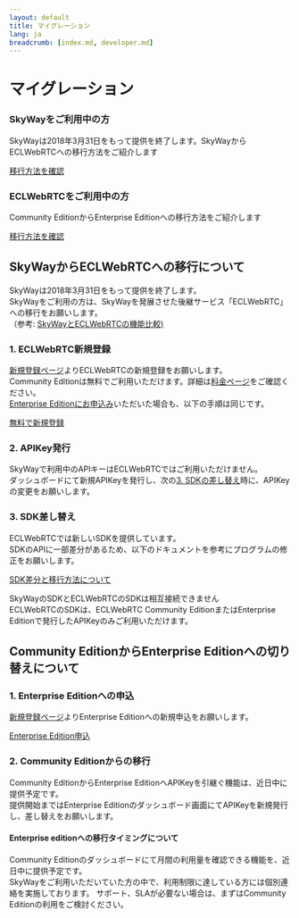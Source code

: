 ```yaml
---
layout: default
title: マイグレーション
lang: ja
breadcrumb: [index.md, developer.md]
---
```


# マイグレーション

<div id="accordion" role="tablist">
  <!-- controller -->
  <div class="row">
    <div class="col-lg-6">
      <div class="card">
        <div class="card-body" role="tab" id="headingOne">
          <h3 class="card-title"><span>SkyWayを</span><wbr><span>ご利用中の方</span></h3>
          <p class="card-text">SkyWayは2018年3月31日をもって提供を終了します。SkyWayからECLWebRTCへの移行方法をご紹介します</p>
            <a class="btn btn-outline-primary collapsed" data-toggle="collapse" href="#toECLWebRTC" aria-expanded="true" aria-controls="toECLWebRTC">
              移行方法を確認
            </a>
        </div>
      </div>
    </div>
    <div class="col-lg-6">
      <div class="card">
        <div class="card-body" role="tab" id="headingTwo">
          <h3 class="card-title"><span>ECLWebRTCを</span><wbr><span>ご利用中の方</span></h3>
          <p class="card-text">Community EditionからEnterprise Editionへの移行方法をご紹介します</p>
          <a class="btn btn-outline-primary collapsed" data-toggle="collapse" href="#toEnterprise" aria-expanded="false" aria-controls="toEnterprise">
            移行方法を確認
          </a>
        </div>
      </div>
    </div>
  </div>

  <!-- content -->
  <div class="card card-borderless">
    <div id="toECLWebRTC" class="collapse" role="tabpanel" aria-labelledby="headingOne" data-parent="#accordion">
      <div class="card-body">
        <h2>SkyWayからECLWebRTCへの移行について</h2>
        <p>
          SkyWayは2018年3月31日をもって提供を終了します。<br>
          SkyWayをご利用の方は、SkyWayを発展させた後継サービス「ECLWebRTC」への移行をお願いします。<br>
          （参考: <a href="https://support.skyway.io/hc/ja" target="_target">SkyWayとECLWebRTCの機能比較)</a>
        </p>
        <h3>1. ECLWebRTC新規登録</h3>
        <p>
          <a href="./signup.html">新規登録ページ</a>よりECLWebRTCの新規登録をお願いします。<br>
          Community Editionは無料でご利用いただけます。詳細は<a href="./singup.html">料金ページ</a>をご確認ください。<br>
          <a href="./contactus.html">Enterprise Editionにお申込み</a>いただいた場合も、以下の手順は同じです。
        </p>
        <a href="./signup.html" class="btn btn-primary">無料で新規登録</a>
        <h3>2. APIKey発行</h3>
        <p>
          SkyWayで利用中のAPIキーはECLWebRTCではご利用いただけません。<br>
          ダッシュボードにて新規APIKeyを発行し、次の<a href="#3-SDK差し替え">3. SDKの差し替え</a>時に、APIKeyの変更をお願いします。
        </p>
        <h3 id="3-SDK差し替え">3. SDK差し替え</h3>
        <p>
          ECLWebRTCでは新しいSDKを提供しています。<br>
          SDKのAPIに一部差分があるため、以下のドキュメントを参考にプログラムの修正をお願いします。
        </p>
        <p><a href="https://github.com/nttcom/skyway-sdk-migration-docs" class="btn btn-primary">SDK差分と移行方法について</a></p>
        <div class="alert alert-info" role="alert">
          <p>
            SkyWayのSDKとECLWebRTCのSDKは相互接続できません<br>
            ECLWebRTCのSDKは、ECLWebRTC Community EditionまたはEnterprise Editionで発行したAPIKeyのみご利用いただけます。
          </p>
        </div>
      </div>
    </div>
  </div>
  <div class="card card-borderless">
    <div id="toEnterprise" class="collapse" role="tabpanel" aria-labelledby="headingTwo" data-parent="#accordion">
      <div class="card-body">
        <h2>Community EditionからEnterprise Editionへの切り替えについて</h2>
        <h3>1. Enterprise Editionへの申込</h3>
        <p><a href="./singup.html">新規登録ページ</a>よりEnterprise Editionへの新規申込をお願いします。</p>
        <a href="#" class="btn btn-primary">Enterprise Edition申込</a>
        <h3>2. Community Editionからの移行</h3>
        <p>
          Community EditionからEnterprise EditionへAPIKeyを引継ぐ機能は、近日中に提供予定です。<br>
          提供開始まではEnterprise Editionのダッシュボード画面にてAPIKeyを新規発行し、差し替えをお願いします。
        </p>
        <h4>Enterprise editionへの移行タイミングについて</h4>
        <p>
          Community Editionのダッシュボードにて月間の利用量を確認できる機能を、近日中に提供予定です。<br>
          SkyWayをご利用いただいていた方の中で、利用制限に達している方には個別連絡を実施しております。
          サポート、SLAが必要ない場合は、まずはCommunity Editionの利用をご検討ください。
        </p>
      </div>
    </div>
  </div>
</div>

